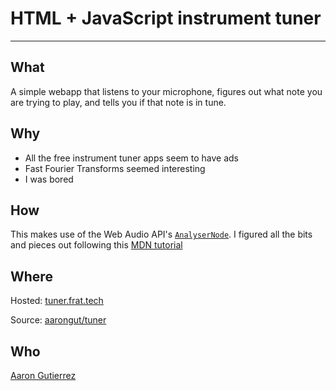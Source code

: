 # HTML + JavaScript instrument tuner
---
## What
A simple webapp that listens to your microphone, figures out what note you are trying to play, and
tells you if that note is in tune.

## Why
  - All the free instrument tuner apps seem to have ads
  - Fast Fourier Transforms seemed interesting
  - I was bored

## How
This makes use of the Web Audio API's
[`AnalyserNode`](https://developer.mozilla.org/en-US/docs/Web/API/AnalyserNode). I figured all the
bits and pieces out following this [MDN
tutorial](https://developer.mozilla.org/en-US/docs/Web/API/Web_Audio_API/Visualizations_with_Web_Audio_API)

## Where
Hosted: [tuner.frat.tech](https://tuner.frat.tech)

Source: [aarongut/tuner](https://github.com/aarongut/tuner)

## Who
[Aaron Gutierrez](https://aarongutierrez.com)
